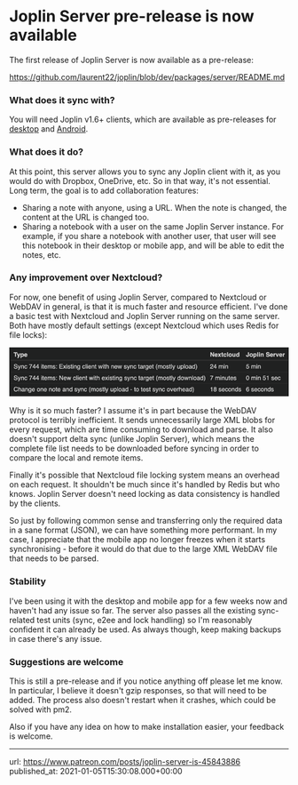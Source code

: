 # Joplin Server pre-release is now available

The first release of Joplin Server is now available as a pre-release:

https://github.com/laurent22/joplin/blob/dev/packages/server/README.md

### What does it sync with?

You will need Joplin v1.6+ clients, which are available as pre-releases for [desktop](https://github.com/laurent22/joplin/releases) and [Android](https://github.com/laurent22/joplin-android/releases).

### What does it do?

At this point, this server allows you to sync any Joplin client with it, as you would do with Dropbox, OneDrive, etc. So in that way, it's not essential. Long term, the goal is to add collaboration features:

- Sharing a note with anyone, using a URL. When the note is changed, the content at the URL is changed too.
- Sharing a notebook with a user on the same Joplin Server instance. For example, if you share a notebook with another user, that user will see this notebook in their desktop or mobile app, and will be able to edit the notes, etc.

### Any improvement over Nextcloud?

For now, one benefit of using Joplin Server, compared to Nextcloud or WebDAV in general, is that it is much faster and resource efficient. I've done a basic test with Nextcloud and Joplin Server running on the same server. Both have mostly default settings (except Nextcloud which uses Redis for file locks):

![](images/20210105-153008_0.png)

Why is it so much faster? I assume it's in part because the WebDAV protocol is terribly inefficient. It sends unnecessarily large XML blobs for every request, which are time consuming to download and parse. It also doesn't support delta sync (unlike Joplin Server), which means the complete file list needs to be downloaded before syncing in order to compare the local and remote items.

Finally it's possible that Nextcloud file locking system means an overhead on each request. It shouldn't be much since it's handled by Redis but who knows. Joplin Server doesn't need locking as data consistency is handled by the clients.

So just by following common sense and transferring only the required data in a sane format (JSON), we can have something more performant. In my case, I appreciate that the mobile app no longer freezes when it starts synchronising - before it would do that due to the large XML WebDAV file that needs to be parsed.

### Stability

I've been using it with the desktop and mobile app for a few weeks now and haven't had any issue so far. The server also passes all the existing sync-related test units (sync, e2ee and lock handling) so I'm reasonably confident it can already be used. As always though, keep making backups in case there's any issue.

### Suggestions are welcome

This is still a pre-release and if you notice anything off please let me know. In particular, I believe it doesn't gzip responses, so that will need to be added. The process also doesn't restart when it crashes, which could be solved with pm2.

Also if you have any idea on how to make installation easier, your feedback is welcome.

* * *

url: https://www.patreon.com/posts/joplin-server-is-45843886
published_at: 2021-01-05T15:30:08.000+00:00